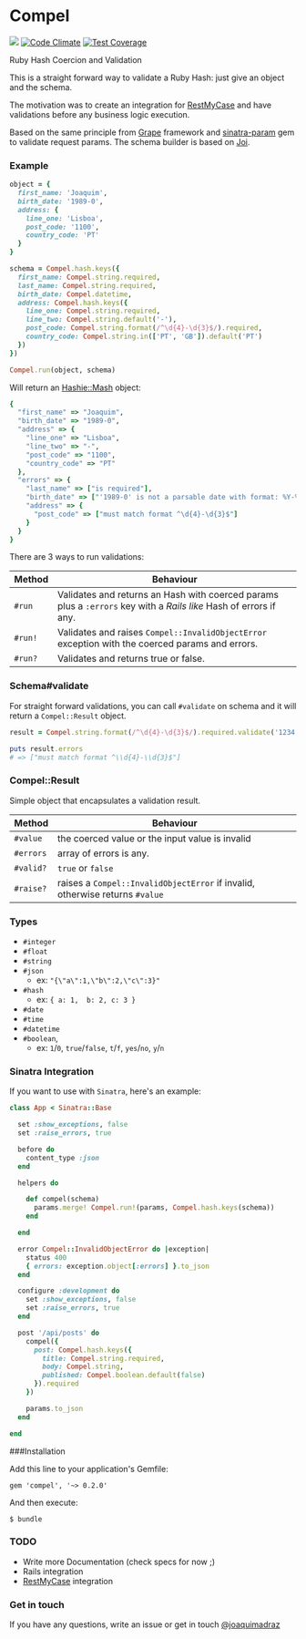 Compel
==========================
![](https://travis-ci.org/joaquimadraz/compel.svg)
[![Code Climate](https://codeclimate.com/github/joaquimadraz/compel/badges/gpa.svg)](https://codeclimate.com/github/joaquimadraz/compel)
[![Test Coverage](https://codeclimate.com/github/joaquimadraz/compel/badges/coverage.svg)](https://codeclimate.com/github/joaquimadraz/compel)

Ruby Hash Coercion and Validation

This is a straight forward way to validate a Ruby Hash: just give an object and the schema.

The motivation was to create an integration for [RestMyCase](https://github.com/goncalvesjoao/rest_my_case) and have validations before any business logic execution.

Based on the same principle from [Grape](https://github.com/ruby-grape/grape) framework and [sinatra-param](https://github.com/mattt/sinatra-param) gem to validate request params. The schema builder is based on [Joi](https://github.com/hapijs/joi).

### Example

```ruby
object = {
  first_name: 'Joaquim',
  birth_date: '1989-0',
  address: {
    line_one: 'Lisboa',
    post_code: '1100',
    country_code: 'PT'
  }
}

schema = Compel.hash.keys({
  first_name: Compel.string.required,
  last_name: Compel.string.required,
  birth_date: Compel.datetime,
  address: Compel.hash.keys({
    line_one: Compel.string.required,
    line_two: Compel.string.default('-'),
    post_code: Compel.string.format(/^\d{4}-\d{3}$/).required,
    country_code: Compel.string.in(['PT', 'GB']).default('PT')
  })
})

Compel.run(object, schema)
```

Will return an [Hashie::Mash](https://github.com/intridea/hashie) object:

```ruby
{
  "first_name" => "Joaquim",
  "birth_date" => "1989-0",
  "address" => {
    "line_one" => "Lisboa",
    "line_two" => "-",
    "post_code" => "1100",
    "country_code" => "PT"
  },
  "errors" => {
    "last_name" => ["is required"],
    "birth_date" => ["'1989-0' is not a parsable date with format: %Y-%m-%d"],
    "address" => {
      "post_code" => ["must match format ^\d{4}-\d{3}$"]
    }
  }
}
```

There are 3 ways to run validations:

Method  | Behaviour
------------- | -------------
`#run`  | Validates and returns an Hash with coerced params plus a `:errors` key with a _Rails like_ Hash of errors if any.
`#run!` | Validates and raises `Compel::InvalidObjectError` exception with the coerced params and errors.
`#run?` | Validates and returns true or false.

### Schema#validate

For straight forward validations, you can call `#validate` on schema and it will return a `Compel::Result` object.

```ruby
result = Compel.string.format(/^\d{4}-\d{3}$/).required.validate('1234')

puts result.errors
# => ["must match format ^\\d{4}-\\d{3}$"]
```

### Compel::Result

Simple object that encapsulates a validation result.

Method  | Behaviour
------------- | -------------
`#value`  | the coerced value or the input value is invalid
`#errors` | array of errors is any.
`#valid?` | `true` or `false`
`#raise?` | raises a `Compel::InvalidObjectError` if invalid, otherwise returns `#value`

### Types

- `#integer`
- `#float`
- `#string`
- `#json`
  - ex: `"{\"a\":1,\"b\":2,\"c\":3}"`
- `#hash`
  - ex: `{ a: 1,  b: 2, c: 3 }`
- `#date`
- `#time`
- `#datetime`
- `#boolean`,
  - ex: `1`/`0`, `true`/`false`, `t`/`f`, `yes`/`no`, `y`/`n`

### Sinatra Integration

If you want to use with `Sinatra`, here's an example:

```ruby
class App < Sinatra::Base

  set :show_exceptions, false
  set :raise_errors, true

  before do
    content_type :json
  end

  helpers do

    def compel(schema)
      params.merge! Compel.run!(params, Compel.hash.keys(schema))
    end

  end

  error Compel::InvalidObjectError do |exception|
    status 400
    { errors: exception.object[:errors] }.to_json
  end

  configure :development do
    set :show_exceptions, false
    set :raise_errors, true
  end

  post '/api/posts' do
    compel({
      post: Compel.hash.keys({
        title: Compel.string.required,
        body: Compel.string,
        published: Compel.boolean.default(false)
      }).required
    })

    params.to_json
  end

end
```
###Installation

Add this line to your application's Gemfile:

    gem 'compel', '~> 0.2.0'

And then execute:

    $ bundle

### TODO

- Write more Documentation (check specs for now ;)
- Rails integration
- [RestMyCase](https://github.com/goncalvesjoao/rest_my_case) integration


### Get in touch
If you have any questions, write an issue or get in touch [@joaquimadraz](https://twitter.com/joaquimadraz)

